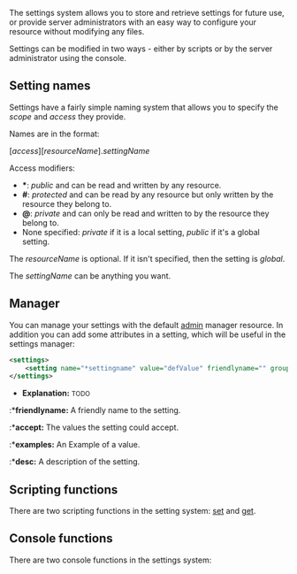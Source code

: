 The settings system allows you to store and retrieve settings for future use, or provide server administrators with an easy way to configure your resource without modifying any files.

Settings can be modified in two ways - either by scripts or by the server administrator using the console.

Setting names
-------------

Settings have a fairly simple naming system that allows you to specify the *scope* and *access* they provide.

Names are in the format:

\[*access*\]\[*resourceName*\].*settingName*

Access modifiers:

-   **\***: *public* and can be read and written by any resource.
-   **\#**: *protected* and can be read by any resource but only written by the resource they belong to.
-   **@**: *private* and can only be read and written to by the resource they belong to.
-   None specified: *private* if it is a local setting, *public* if it's a global setting.

The *resourceName* is optional. If it isn't specified, then the setting is *global*.

The *settingName* can be anything you want.

Manager
-------

You can manage your settings with the default [admin](/Resource:admin.md "wikilink") manager resource. In addition you can add some attributes in a setting, which will be useful in the settings manager:

``` xml
<settings>
    <setting name="*settingname" value="defValue" friendlyname="" group="" accept="" examples="" desc="" />
</settings>
```

-   **Explanation:** <small>TODO</small>

:\***friendlyname:** A friendly name to the setting.

:\***accept:** The values the setting could accept.

:\***examples:** An Example of a value.

:\***desc:** A description of the setting.

Scripting functions
-------------------

There are two scripting functions in the setting system: [set](/set.md "wikilink") and [get](/get.md "wikilink").

Console functions
-----------------

There are two console functions in the settings system:
